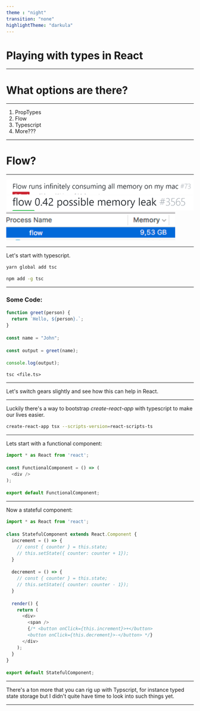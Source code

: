 ```yaml
---
theme : "night"
transition: "none"
highlightTheme: "darkula"
---
```


# Playing with types in React

---

# What options are there?

---

1. PropTypes
2. Flow <!-- .element: class="fragment" -->
3. Typescript <!-- .element: class="fragment" -->
4. More??? <!-- .element: class="fragment" -->

---

# Flow? 

---

<img src="img/flow1.PNG"> 
<img src="img/flow2.PNG"> <!-- .element: class="fragment" -->
<img src="img/flow3.PNG"> <!-- .element: class="fragment" -->

---

Let's start with typescript.

```bash
yarn global add tsc
```

```bash
npm add -g tsc
```

---

### Some Code:

```js
function greet(person) {
  return `Hello, ${person}.`;
}

const name = "John";

const output = greet(name);

console.log(output);
```

```
tsc <file.ts>
```

---

Let's switch gears slightly and see how this can help in React.

---

Luckily there's a way to bootstrap _create-react-app_ with typescript to make our lives easier.

```bash
create-react-app tsx --scripts-version=react-scripts-ts
```
---

Lets start with a functional component:

```js
import * as React from 'react';

const FunctionalComponent = () => (
  <div />
);

export default FunctionalComponent;
```

---

Now a stateful component: 

```js
import * as React from 'react';

class StatefulComponent extends React.Component {
  increment = () => {
    // const { counter } = this.state;
    // this.setState({ counter: counter + 1});
  }

  decrement = () => {
    // const { counter } = this.state;
    // this.setState({ counter: counter - 1});
  }

  render() {
    return (    
      <div>
        <span />
        {/* <button onClick={this.increment}>+</button>
        <button onClick={this.decrement}>-</button> */}
      </div>
    );
  }
}

export default StatefulComponent;
```

---

There's a ton more that you can rig up with Typscript, for instance typed state storage but I didn't quite have time to look into such things yet.

---
